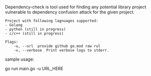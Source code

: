 Dependency-check is tool used for finding any potential library project vulnerable to dependency confusion attack for the given project. 
	
	Project with following lagnuages supported:
	- Golang
	- python (still in progress)
	- c/c++ (still in progress)

	Flags:
		-u, --url  provide github go.mod raw rul
		-v, --verbose  Print verbose logs to stderr.

sample usage:

go run main.go -u URL_HERE

